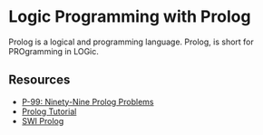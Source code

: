 # Logic Programming with Prolog

Prolog is a logical and programming language. Prolog, is short for PROgramming in LOGic. 


## Resources

- [P-99: Ninety-Nine Prolog Problems](http://www.ic.unicamp.br/~meidanis/courses/mc336/2009s2/prolog/problemas/)
- [Prolog Tutorial](https://www.cpp.edu/~jrfisher/www/prolog_tutorial/pt_framer.html)
- [SWI Prolog](http://www.swi-prolog.org/)